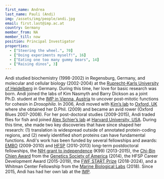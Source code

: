 ```yaml
---
first_name: Andrea
last_name: Pauli (Andi)
img: /assets/img/people/andi.jpg
email: first.last@imp.ac.at
country: Germany
member_from: NA
member_till: now
position: Principal Investigator
properties:
  - ["Steering the wheel.", 70]
  - ["Doing experiments myself!", 16]
  - ["Eating one too many gummy bears", 14]
  - ["Raising dinos", 3]
---
```

Andi studied biochemistry (1998-2002) in Regensburg, Germany, and molecular and cellular biology (2002-2004) at the [Ruprecht-Karls University of Heidelberg](https://www.uni-heidelberg.de/index_e.html) in Germany. During this time, her love for basic research was born. Andi joined the labs of Kim Nasmyth and Barry Dickson as a joint Ph.D. student at the [IMP in Vienna, Austria](https://www.imp.ac.at) to uncover post-mitotic functions for cohesin in *Drosophila*. In 2006, Andi moved with [Kim’s lab](https://www.bioch.ox.ac.uk/research/nasmyth) to [Oxford, UK](http://www.ox.ac.uk) where she obtained her D.Phil. (2009) and became an avid rower (Oxford Blues 2007-2008). For her post-doctoral studies (2009-2015), Andi traded flies for fish and joined [Alex Schier’s lab](http://www.schierlab.fas.harvard.edu) at [Harvard University, USA](https://www.mcb.harvard.edu). During this time, she made two key discoveries that have since shaped her research: (1) translation is widespread outside of annotated protein-coding regions, and (2) newly identified short proteins can have fundamental functions. Andi's work has been funded by several fellowships and awards: [EMBO](http://www.embo.org/funding-awards/fellowships/long-term-fellowships) (2009-2010) and [HFSP](http://www.hfsp.org/funding/postdoctoral-fellowships) (2010-2013) long-term postdoctoral fellowships, the [NIH grant to independence](https://www.nlm.nih.gov/ep/pathway.html) (K99) (2013-2015), the [Chi-Bin Chien Award](https://mcbpublic.unix.fas.harvard.edu/mcb/news/news-detail/3737/genetics-society-of-america-honored-andrea-pauli-schier-lab/) from the [Genetics Society of America](http://www.genetics-gsa.org) (2014), the HFSP Career Development Award (2015-2019), the [FWF START Prize](https://www.fwf.ac.at/en/research-funding/fwf-programmes/start-programme/) (2018-2024), and a Whitman Center Fellowship from the [Marine Biological Labs](http://www.mbl.edu) (2018). Since 2015, Andi has had her own lab at the [IMP](https://www.imp.ac.at).
